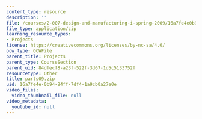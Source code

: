 ```yaml
---
content_type: resource
description: ''
file: /courses/2-007-design-and-manufacturing-i-spring-2009/16a7fe4e0b9484ff7df41a9cb0a27e0e_parts09.zip
file_type: application/zip
learning_resource_types:
- Projects
license: https://creativecommons.org/licenses/by-nc-sa/4.0/
ocw_type: OCWFile
parent_title: Projects
parent_type: CourseSection
parent_uid: 84dfecf8-a23f-522f-3d67-1d5c5133752f
resourcetype: Other
title: parts09.zip
uid: 16a7fe4e-0b94-84ff-7df4-1a9cb0a27e0e
video_files:
  video_thumbnail_file: null
video_metadata:
  youtube_id: null
---
```

